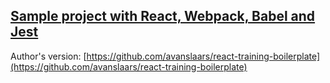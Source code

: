 ## [Sample project with React, Webpack, Babel and Jest](https://github.com/aniasobo/react-boilerplate)

Author's version: [https://github.com/avanslaars/react-training-boilerplate](https://github.com/avanslaars/react-training-boilerplate)